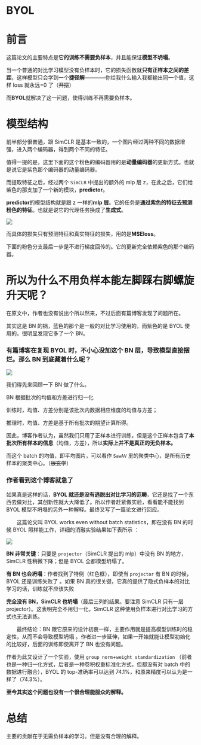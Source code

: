 # BYOL

# 前言

这篇论文的主要特点是<strong>它的训练不需要负样本</strong>，并且能保证<strong>模型不坍塌</strong>。

当一个普通的对比学习模型没有负样本时，它的损失函数就<strong>只有正样本之间的差距</strong>，这样模型只会学到一个<strong>捷径解</strong>————你给我什么输入我都输出同一个值，这样 loss 就永远=0 了（<del>开摆</del>）

而<strong>BYOL</strong>就解决了这一问题，使得训练不再需要负样本。

# 模型结构

前半部分很普通，跟 SimCLR 是基本一致的，一个图片经过两种不同的数据增强，进入两个编码器，得到两个不同的特征。

值得一提的是，这里下面的这个粉色的编码器用的是<strong>动量编码器</strong>的更新方式。也就是说它是紫色那个编码器的动量编码器。

而提取特征之后，经过两个 `SimCLR` 中提出的额外的 mlp 层 z，在此之后，它们给紫色的那支加了一个新的模块，<strong>predictor</strong>。

<strong>predictor</strong>的模型结构就是跟 z 一样的<strong>mlp 层</strong>。它的任务是<strong>通过紫色的特征去预测粉色的特征</strong>。也就是说它的代理任务换成了<strong>生成式</strong>。

![](https://cdn.xyxsw.site/boxcne7eizRhw5GKRSpF40KcMEh.png)

而具体的损失只有预测特征和真实特征的损失，用的是<strong>MSEloss</strong>。

下面的粉色分支最后一步是不进行梯度回传的。它的更新完全依赖紫色的那个编码器。

# 所以为什么不用负样本能左脚踩右脚螺旋升天呢？

在原文中，作者也没有说出个所以然来，不过后面有篇博客发现了问题所在。

其实这是 BN 的锅，蓝色的那个是一般的对比学习使用的，而紫色的是 BYOL 使用的。很明显发现它多了一个 BN。

### 有篇博客在复现 BYOL 时，不小心没加这个 BN 层，导致模型直接摆烂。那么 BN 到底藏着什么呢？

![](https://cdn.xyxsw.site/boxcn8wfpZCjOD2lFsM03N5vatl.png)

我们得先来回顾一下 BN 做了什么。

BN 根据批次的均值和方差进行归一化

训练时，均值、方差分别是该批次内数据相应维度的均值与方差；

推理时，均值、方差是基于所有批次的期望计算所得。

因此，博客作者认为，虽然我们只用了正样本进行训练，但是这个正样本包含了<strong>本批次所有样本的信息</strong>（均值，方差），所以<strong>实际上并不是真正的无负样本。</strong>

而这个 batch 的均值，即平均图片，可以看作 `SawAV` 里的聚类中心，是所有历史样本的聚类中心。（<del>很玄学</del>）

### 作者看到这个博客就急了

如果真是这样的话，<strong>BYOL 就还是没有逃脱出对比学习的范畴</strong>，它还是找了一个东西去做对比，其创新性就大大降低了。所以作者赶紧做实验，看看能不能找到 BYOL 模型不坍塌的另外一种解释。最终又写了一篇论文进行回应。

  这篇论文叫 BYOL works even without batch statistics，即在没有 BN 的时候 BYOL 照样能工作，详细的消融实验结果如下表所示 ：

![](https://cdn.xyxsw.site/boxcncmJWb99mlUUIFTPjGoCqYb.png)

<strong>BN 非常关键</strong>：只要是 `projector`（SimCLR 提出的 mlp）中没有 BN 的地方，SimCLR 性稍微下降；但是 BYOL 全都模型坍塌了。

<strong>有 BN 也会坍塌</strong>：作者找到了特例（红色框），即使当 `projector` 有 BN 的时候，BYOL 还是训练失败了 。如果 BN 真的很关键，它真的提供了隐式负样本的对比学习的话，训练就不应该失败

<strong>完全没有 BN，SimCLR 也坍塌</strong>（最后三列的结果。要注意 SimCLR 只有一层 projector）。这表明完全不用归一化，SimCLR 这种使用负样本进行对比学习的方式也无法训练。

  最终结论：BN 跟它原来的设计初衷一样，主要作用就是提高模型训练时的稳定性，从而不会导致模型坍塌 。作者进一步延伸，如果一开始就能让模型初始化的比较好，后面的训练即使离开了 BN 也没有问题。

作者为此又设计了一个实验，使用 `group norm`+`weight standardization` （前者也是一种归一化方式，后者是一种卷积权重标准化方式，但都没有对 batch 中的数据进行融合），BYOL 的 top-准确率可以达到 74.1%，和原来精度可以认为是一样了（74.3%）。

<strong>至今其实这个问题也没有一个很合理能服众的解释。</strong>

# 总结

主要的贡献在于无需负样本的学习。但是没有合理的解释。
